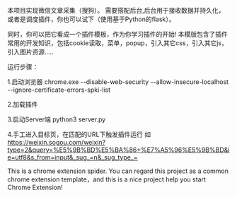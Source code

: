 本项目实现微信文章采集（搜狗）。
需要搭配后台,后台用于接收数据并持久化，或者是调度插件，你也可以试下（使用基于Python的flask）。

同时，你可以把它看成一个插件模板，作为你学习插件的开始!
本模版包含了插件常用的开发知识，包括cookie读取，菜单，popup，引入其它css，引入其它js，引入图片资源.....

运行步骤：

1.启动浏览器
  chrome.exe --disable-web-security  --allow-insecure-localhost  --ignore-certificate-errors-spki-list

2.加载插件

3.启动Server端
  python3 server.py

4.手工进入目标页，在匹配的URL下触发插件运行
  如 https://weixin.sogou.com/weixin?type=2&query=%E5%9B%BD%E5%BA%86+%E7%A5%96%E5%9B%BD&ie=utf8&s_from=input&_sug_=n&_sug_type_=


This is a chrome extension spider.
You can regard this project as a common chrome extension template，and this is a nice project help you start Chrome Extension!
